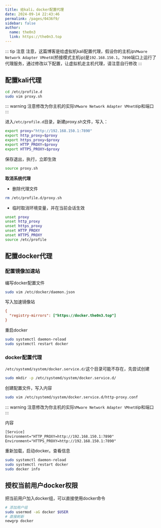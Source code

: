 ```yaml
---
title: 给kali，docker配置代理
date: 2024-09-14 22:43:46
permalink: /pages/0436f9/
sidebar: false
author: 
  name: the0n3
  link: https://the0n3.top
---
```



::: tip 注意
注意，这篇博客是给虚拟机kali配置代理，假设你的主机ip`VMware Network Adapter VMnet8`(桥接模式主机ip)是`192.168.150.1`，`7890`端口上运行了代理服务，通过修改以下配置，让虚拟机走主机代理，请注意自行修改
:::

<!-- more -->


## 配置kali代理

```bash
cd /etc/profile.d
sudo vim proxy.sh
```

::: warning
注意修改为你主机的实际`VMware Network Adapter VMnet8`ip和端口
:::

进入`/etc/profile.d`目录，新建proxy.sh文件，写入：

```sh
export proxy="http://192.168.150.1:7890"
export http_proxy=$proxy
export https_proxy=$proxy
export HTTP_PROXY=$proxy
export HTTPS_PROXY=$proxy
```

保存退出，执行，立即生效

```bash
source proxy.sh
```

**取消系统代理**

- 删除代理文件

```bash
rm /etc/profile.d/proxy.sh
```

- 临时取消环境变量，并在当前会话生效

```bash
unset proxy
unset http_proxy
unset https_proxy
unset HTTP_PROXY
unset HTTPS_PROXY
source /etc/profile
```

##  配置docker代理

### 配置镜像加速站

编写docker配置文件

```bash
sudo vim /etc/docker/daemon.json
```

写入加速镜像站

```ini
{
  "registry-mirrors": ["https://docker.the0n3.top"]
}
```

重启docker

```bash
sudo systemctl daemon-reload
sudo systemctl restart docker
```


### docker配置代理

`/etc/systemd/system/docker.service.d/`这个目录可能不存在，先尝试创建

```bash
sudo mkdir -p /etc/systemd/system/docker.service.d/
```

创建配置文件，写入内容

```bash
sudo vim /etc/systemd/system/docker.service.d/http-proxy.conf
```

::: warning
注意修改为你主机的实际`VMware Network Adapter VMnet8`ip和端口
:::

内容

```txt
[Service]
Environment="HTTP_PROXY=http://192.168.150.1:7890"
Environment="HTTPS_PROXY=http://192.168.150.1:7890"
```

重新加载，启动docker。查看信息

```bash
sudo systemctl daemon-reload
sudo systemctl restart docker
sudo docker info
```

## 授权当前用户docker权限

把当前用户加入docker组，可以直接使用docker命令

```bash
# 添加用户组
sudo usermod -aG docker $USER
# 直接刷新
newgrp docker
```